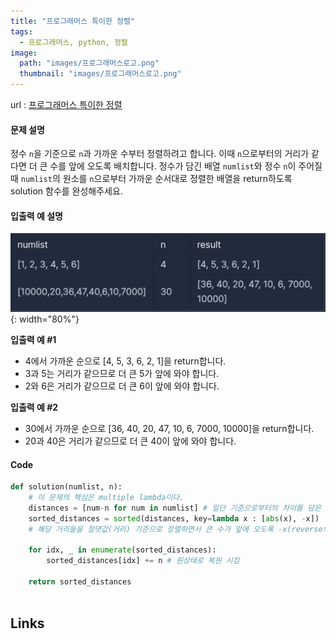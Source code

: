```yaml
---
title: "프로그래머스 특이한 정렬"
tags:
  - 프로그래머스, python, 정렬
image:
  path: "images/프로그래머스로고.png"
  thumbnail: "images/프로그래머스로고.png"
---
```

url : [프로그래머스 특이한 정렬](https://school.programmers.co.kr/learn/courses/30/lessons/120880)
#### 문제 설명

정수 `n`을 기준으로 `n`과 가까운 수부터 정렬하려고 합니다. 이때 `n`으로부터의 거리가 같다면 더 큰 수를 앞에 오도록 배치합니다. 정수가 담긴 배열 `numlist`와 정수 `n`이 주어질 때 `numlist`의 원소를 `n`으로부터 가까운 순서대로 정렬한 배열을 return하도록 solution 함수를 완성해주세요.

#### 입출력 예 설명
![](/images/2023-06-16-21-53-17.png){: width="80%"}

**입출력 예 #1**
-   4에서 가까운 순으로 [4, 5, 3, 6, 2, 1]을 return합니다.
-   3과 5는 거리가 같으므로 더 큰 5가 앞에 와야 합니다.
-   2와 6은 거리가 같으므로 더 큰 6이 앞에 와야 합니다.

**입출력 예 #2**
-   30에서 가까운 순으로 [36, 40, 20, 47, 10, 6, 7000, 10000]을 return합니다.
-   20과 40은 거리가 같으므로 더 큰 40이 앞에 와야 합니다.

#### Code
```python
def solution(numlist, n):
    # 이 문제의 핵심은 multiple lambda이다.
    distances = [num-n for num in numlist] # 일단 기준으로부터의 차이를 담은 리스트 생성
    sorted_distances = sorted(distances, key=lambda x : [abs(x), -x])
    # 해당 거리들을 절댓값(거리) 기준으로 정렬하면서 큰 수가 앞에 오도록 -x(reverse의 의미) 셋팅ㅔ
    
    for idx, _ in enumerate(sorted_distances):
        sorted_distances[idx] += n # 원상태로 복원 시킴
        
    return sorted_distances
    
```

## Links
